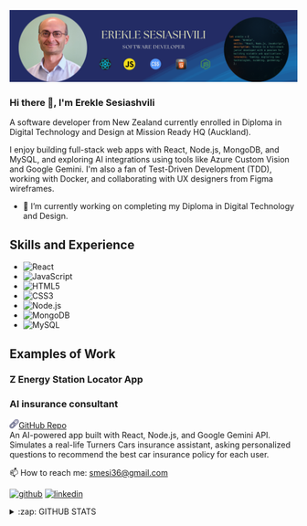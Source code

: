 ![Full-Stack Software Developer](https://raw.githubusercontent.com/smesi36/smesi36/refs/heads/main/Erekle%20Sesiashvili%20GitHub.png)

### Hi there 👋, I'm Erekle Sesiashvili
A software developer from New Zealand currently enrolled in Diploma in Digital Technology and Design at Mission Ready HQ (Auckland).

I enjoy building full-stack web apps with React, Node.js, MongoDB, and MySQL, and exploring AI integrations using tools like Azure Custom Vision and Google Gemini. I'm also a fan of Test-Driven Development (TDD), working with Docker, and collaborating with UX designers from Figma wireframes.

- 🔭 I’m currently working on completing my Diploma in Digital Technology and Design.

## Skills and Experience
- ![React](https://img.shields.io/badge/React-61DAFB?style=for-the-badge&logo=react&logoColor=black)
- ![JavaScript](https://img.shields.io/badge/JavaScript-F7DF1E?style=for-the-badge&logo=javascript&logoColor=black)
- ![HTML5](https://img.shields.io/badge/HTML5-ED8B00?style=for-the-badge&logo=html5&logoColor=white)
- ![CSS3](https://img.shields.io/badge/CSS3-1572B6?style=for-the-badge&logo=css3&logoColor=white)
- ![Node.js](https://img.shields.io/badge/Node.js-339933?style=for-the-badge&logo=nodedotjs&logoColor=white)
- ![MongoDB](https://img.shields.io/badge/MongoDB-47A248?style=for-the-badge&logo=mongodb&logoColor=white)
- ![MySQL](https://img.shields.io/badge/MySQL-4479A1?style=for-the-badge&logo=mysql&logoColor=white)

## Examples of Work
### Z Energy Station Locator App

### AI insurance consultant
[<img src='https://raw.githubusercontent.com/smesi36/smesi36/refs/heads/main/link.png' height='16'/>GitHub Repo](https://github.com/smesi36/Mission4-insurance-advisor)<br>
An AI-powered app built with React, Node.js, and Google Gemini API. Simulates a real-life Turners Cars insurance assistant, asking personalized questions to recommend the best car insurance policy for each user.

📫 How to reach me: smesi36@gmail.com 


[<img src='https://cdn.jsdelivr.net/npm/simple-icons@3.0.1/icons/github.svg' alt='github' height='40'>](https://github.com/smesi36)  [<img src='https://cdn.jsdelivr.net/npm/simple-icons@3.0.1/icons/linkedin.svg' alt='linkedin' height='40'>](https://www.linkedin.com/in/erekle-sesiashvili-8b3a7b59/)  

<details>
<summary>:zap: GITHUB STATS</summary>
  
  [![Erekle's GitHub stats](https://github-readme-stats-two-lilac-63.vercel.app/api?username=smesi36)](https://github.com/smesi36/github-readme-stats)
  
</details>


